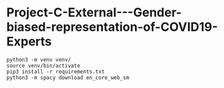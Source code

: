 # Project-C-External---Gender-biased-representation-of-COVID19-Experts

```
python3 -m venv venv/
source venv/bin/activate
pip3 install -r requirements.txt
python3 -m spacy download en_core_web_sm
```